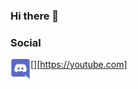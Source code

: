 ### Hi there 👋
### Social
[<img align='left' src='https://raw.githubusercontent.com/Nevysian/Nevysian/1539182abb2f8311e82c67911c13c36419625b78/icons/Discord.svg' alt='Discord' width='32px' />][https://youtube.com]
